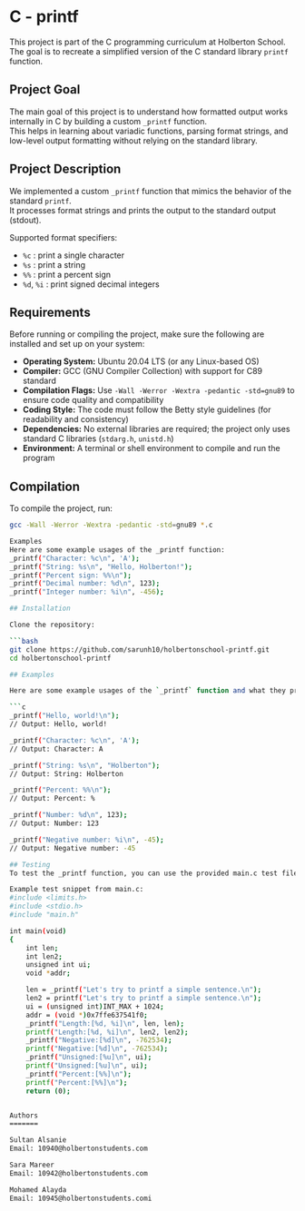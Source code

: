 # C - printf

This project is part of the C programming curriculum at Holberton School.  
The goal is to recreate a simplified version of the C standard library `printf` function.

## Project Goal

The main goal of this project is to understand how formatted output works internally in C by building a custom `_printf` function.  
This helps in learning about variadic functions, parsing format strings, and low-level output formatting without relying on the standard library.

## Project Description

We implemented a custom `_printf` function that mimics the behavior of the standard `printf`.  
It processes format strings and prints the output to the standard output (stdout).

Supported format specifiers:
- `%c` : print a single character  
- `%s` : print a string  
- `%%` : print a percent sign  
- `%d`, `%i` : print signed decimal integers

## Requirements

Before running or compiling the project, make sure the following are installed and set up on your system:

- **Operating System:** Ubuntu 20.04 LTS (or any Linux-based OS)  
- **Compiler:** GCC (GNU Compiler Collection) with support for C89 standard  
- **Compilation Flags:** Use `-Wall -Werror -Wextra -pedantic -std=gnu89` to ensure code quality and compatibility  
- **Coding Style:** The code must follow the Betty style guidelines (for readability and consistency)  
- **Dependencies:** No external libraries are required; the project only uses standard C libraries (`stdarg.h`, `unistd.h`)  
- **Environment:** A terminal or shell environment to compile and run the program   

## Compilation

To compile the project, run:

```bash
gcc -Wall -Werror -Wextra -pedantic -std=gnu89 *.c

Examples
Here are some example usages of the _printf function:
_printf("Character: %c\n", 'A');
_printf("String: %s\n", "Hello, Holberton!");
_printf("Percent sign: %%\n");
_printf("Decimal number: %d\n", 123);
_printf("Integer number: %i\n", -456);

## Installation

Clone the repository:

```bash
git clone https://github.com/sarunh10/holbertonschool-printf.git
cd holbertonschool-printf

## Examples

Here are some example usages of the `_printf` function and what they print:

```c
_printf("Hello, world!\n");
// Output: Hello, world!

_printf("Character: %c\n", 'A');
// Output: Character: A

_printf("String: %s\n", "Holberton");
// Output: String: Holberton

_printf("Percent: %%\n");
// Output: Percent: %

_printf("Number: %d\n", 123);
// Output: Number: 123

_printf("Negative number: %i\n", -45);
// Output: Negative number: -45

## Testing
To test the _printf function, you can use the provided main.c test file or write your own tests. The test file checks multiple format specifiers and compares output length with the standard printf.

Example test snippet from main.c:
#include <limits.h>
#include <stdio.h>
#include "main.h"

int main(void)
{
    int len;
    int len2;
    unsigned int ui;
    void *addr;

    len = _printf("Let's try to printf a simple sentence.\n");
    len2 = printf("Let's try to printf a simple sentence.\n");
    ui = (unsigned int)INT_MAX + 1024;
    addr = (void *)0x7ffe637541f0;
    _printf("Length:[%d, %i]\n", len, len);
    printf("Length:[%d, %i]\n", len2, len2);
    _printf("Negative:[%d]\n", -762534);
    printf("Negative:[%d]\n", -762534);
    _printf("Unsigned:[%u]\n", ui);
    printf("Unsigned:[%u]\n", ui);
    _printf("Percent:[%%]\n");
    printf("Percent:[%%]\n");
    return (0);


Authors 
=======

Sultan Alsanie
Email: 10940@holbertonstudents.com

Sara Mareer
Email: 10942@holbertonstudents.com

Mohamed Alayda
Email: 10945@holbertonstudents.comi
